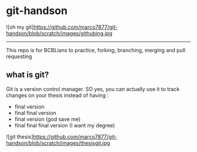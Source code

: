 # git-handson

![oh my git]https://github.com/marco7877/git-handson/blob/scratch/images/githubing.jpg

---

This repo is for BCBLians to practice, forking, branching, merging and pull requesting

## what is git?

Git is a version control manager. SO yes, you can actually use it to track changes on your thesis instead of having :
* final version
* final final version
* final version (god save me)
* final final final version (I want my degree)

![git thesis]https://github.com/marco7877/git-handson/blob/scratch/images/thesisgit.jpg


